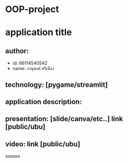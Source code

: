 # OOP-project

# application title
 
## author:

  * id: 66114540542
  * name: ภานุพงศ์ ศรีเมือง

## technology: [pygame/streamlit]

## application description:

## presentation: [slide/canva/etc..] link [public/ubu]

## video: link [public/ubu]
 xoxoxo

